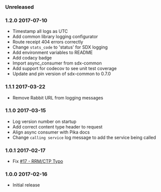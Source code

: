 ### Unreleased

### 1.2.0 2017-07-10
  - Timestamp all logs as UTC
  - Add common library logging configurator
  - Route receipt 404 errors correctly
  - Change `stats_code` to 'status' for SDX logging
  - Add environment variables to README
  - Add codacy badge
  - Import async_consumer from sdx-common
  - Add support for codecov to see unit test coverage
  - Update and pin version of sdx-common to 0.7.0

### 1.1.1 2017-03-22
  - Remove Rabbit URL from logging messages

### 1.1.0 2017-03-15
  - Log version number on startup
  - Add correct content type header to request
  - Align async consumer with Pika docs
  - Change `calling service` log message to add the service being called

### 1.0.1 2017-02-17
  - Fix [#17 - RRM/CTP Typo](https://github.com/ONSdigital/sdx-receipt-ctp/issues/17)

### 1.0.0 2017-02-16
  - Initial release

